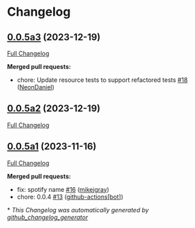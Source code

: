 # Changelog

## [0.0.5a3](https://github.com/NeonGeckoCom/skill-mark2-audio-receiver/tree/0.0.5a3) (2023-12-19)

[Full Changelog](https://github.com/NeonGeckoCom/skill-mark2-audio-receiver/compare/0.0.5a2...0.0.5a3)

**Merged pull requests:**

- chore: Update resource tests to support refactored tests [\#18](https://github.com/NeonGeckoCom/skill-mark2-audio-receiver/pull/18) ([NeonDaniel](https://github.com/NeonDaniel))

## [0.0.5a2](https://github.com/NeonGeckoCom/skill-mark2-audio-receiver/tree/0.0.5a2) (2023-12-19)

[Full Changelog](https://github.com/NeonGeckoCom/skill-mark2-audio-receiver/compare/0.0.5a1...0.0.5a2)

## [0.0.5a1](https://github.com/NeonGeckoCom/skill-mark2-audio-receiver/tree/0.0.5a1) (2023-11-16)

[Full Changelog](https://github.com/NeonGeckoCom/skill-mark2-audio-receiver/compare/0.0.4...0.0.5a1)

**Merged pull requests:**

- fix: spotify name [\#16](https://github.com/NeonGeckoCom/skill-mark2-audio-receiver/pull/16) ([mikejgray](https://github.com/mikejgray))
- chore: 0.0.4 [\#13](https://github.com/NeonGeckoCom/skill-mark2-audio-receiver/pull/13) ([github-actions[bot]](https://github.com/apps/github-actions))



\* *This Changelog was automatically generated by [github_changelog_generator](https://github.com/github-changelog-generator/github-changelog-generator)*
